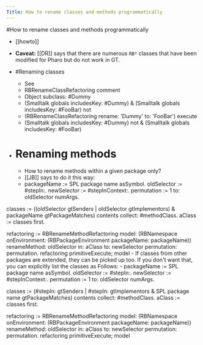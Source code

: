 ---Title: How to rename classes and methods programmatically---#How to rename classes and methods programmatically- [[howto]]- **Caveat:** [[DR]] says that there are numerous `RB*` classes that have been modified for Pharo but do not work in GT.- #Renaming classes    - See    - RBRenameClassRefactoring comment    - Object subclass: #Dummy    - (Smalltalk globals includesKey: #Dummy)	& (Smalltalk globals includesKey: #FooBar) not    - (RBRenameClassRefactoring rename: 'Dummy' to: 'FooBar') execute    - (Smalltalk globals includesKey: #Dummy) not	& (Smalltalk globals includesKey: #FooBar)- # Renaming methods    - How to rename methods within a given package only?    - [[JB]] says to do it this way:    - packageName := SPL package name asSymbol.oldSelector := #stepIn:.newSelector := #stepInContext:.permutation := 1 to: oldSelector numArgs.classes := ((oldSelector gtSenders | oldSelector gtImplementors)		& packageName gtPackageMatches) contents collect: #methodClass.aClass := classes first.refactoring := RBRenameMethodRefactoring		model: (RBNamespace				onEnvironment: (RBPackageEnvironment packageName: packageName))		renameMethod: oldSelector		in: aClass		to: newSelector		permutation: permutation.refactoring	primitiveExecute;	model    - If classes from other packages are extended, they can be picked up too. If you don't want that, you can explicitly list the classes as Follows:    - packageName := SPL package name asSymbol.oldSelector := #stepIn:.newSelector := #stepInContext:.permutation := 1 to: oldSelector numArgs.classes := (#stepIn: gtSenders | #stepIn: gtImplementors		& SPL package name gtPackageMatches) contents collect: #methodClass.aClass := classes first.refactoring := RBRenameMethodRefactoring		model: (RBNamespace				onEnvironment: (RBPackageEnvironment packageName: packageName))		renameMethod: oldSelector		in: aClass		to: newSelector		permutation: permutation.refactoring	primitiveExecute;	model